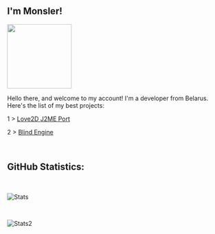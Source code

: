 <h2>I'm Monsler!</h2>

<img width=150 align = "center" src="https://user-images.githubusercontent.com/74038190/212257465-7ce8d493-cac5-494e-982a-5a9deb852c4b.gif" >

<h> Hello there, and welcome to my account! I'm a developer from Belarus. Here's the list of my best projects:</h>
<p>1 > <a href="https://github.com/Monsler/Love4ME">Love2D J2ME Port</a></p>
<p>2 > <a href="https://github.com/Monsler/Blind-Engine">Blind Engine</a></p>


<br><h2> GitHub Statistics: </h2><br>

<p align="center">

![Stats](https://github-readme-stats.vercel.app/api/top-langs/?username=Monsler&layout=compact&theme=tokyonight)

<br>

![Stats2](https://github-readme-streak-stats.herokuapp.com/?user=Monsler&theme=tokyonight)
</p>
